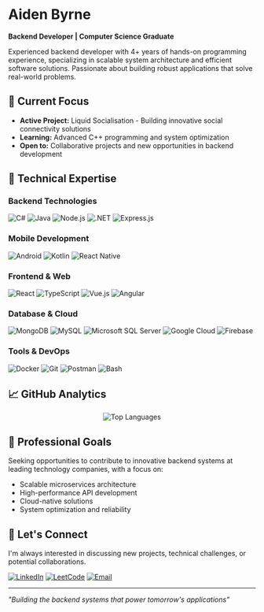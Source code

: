 # Aiden Byrne
**Backend Developer | Computer Science Graduate**

Experienced backend developer with 4+ years of hands-on programming experience, specializing in scalable system architecture and efficient software solutions. Passionate about building robust applications that solve real-world problems.

## 🚀 Current Focus
- **Active Project:** Liquid Socialisation - Building innovative social connectivity solutions
- **Learning:** Advanced C++ programming and system optimization
- **Open to:** Collaborative projects and new opportunities in backend development

## 💼 Technical Expertise

### Backend Technologies
![C#](https://img.shields.io/badge/C%23-239120?style=for-the-badge&logo=c-sharp&logoColor=white)
![Java](https://img.shields.io/badge/Java-ED8B00?style=for-the-badge&logo=java&logoColor=white)
![Node.js](https://img.shields.io/badge/Node.js-43853D?style=for-the-badge&logo=node.js&logoColor=white)
![.NET](https://img.shields.io/badge/.NET-5C2D91?style=for-the-badge&logo=.net&logoColor=white)
![Express.js](https://img.shields.io/badge/Express.js-404D59?style=for-the-badge)

### Mobile Development
![Android](https://img.shields.io/badge/Android-3DDC84?style=for-the-badge&logo=android&logoColor=white)
![Kotlin](https://img.shields.io/badge/Kotlin-0095D5?style=for-the-badge&logo=kotlin&logoColor=white)
![React Native](https://img.shields.io/badge/React_Native-20232A?style=for-the-badge&logo=react&logoColor=61DAFB)

### Frontend & Web
![React](https://img.shields.io/badge/React-20232A?style=for-the-badge&logo=react&logoColor=61DAFB)
![TypeScript](https://img.shields.io/badge/TypeScript-007ACC?style=for-the-badge&logo=typescript&logoColor=white)
![Vue.js](https://img.shields.io/badge/Vue.js-35495E?style=for-the-badge&logo=vue.js&logoColor=4FC08D)
![Angular](https://img.shields.io/badge/Angular-DD0031?style=for-the-badge&logo=angular&logoColor=white)

### Database & Cloud
![MongoDB](https://img.shields.io/badge/MongoDB-4EA94B?style=for-the-badge&logo=mongodb&logoColor=white)
![MySQL](https://img.shields.io/badge/MySQL-00000F?style=for-the-badge&logo=mysql&logoColor=white)
![Microsoft SQL Server](https://img.shields.io/badge/Microsoft%20SQL%20Server-CC2927?style=for-the-badge&logo=microsoft%20sql%20server&logoColor=white)
![Google Cloud](https://img.shields.io/badge/Google_Cloud-4285F4?style=for-the-badge&logo=google-cloud&logoColor=white)
![Firebase](https://img.shields.io/badge/Firebase-039BE5?style=for-the-badge&logo=Firebase&logoColor=white)

### Tools & DevOps
![Docker](https://img.shields.io/badge/Docker-2496ED?style=for-the-badge&logo=docker&logoColor=white)
![Git](https://img.shields.io/badge/GIT-E44C30?style=for-the-badge&logo=git&logoColor=white)
![Postman](https://img.shields.io/badge/Postman-FF6C37?style=for-the-badge&logo=postman&logoColor=white)
![Bash](https://img.shields.io/badge/Shell_Script-121011?style=for-the-badge&logo=gnu-bash&logoColor=white)

## 📈 GitHub Analytics

<div align="center">
  <img src="https://github-readme-stats.vercel.app/api/top-langs?username=aiden367&show_icons=true&locale=en&layout=compact&theme=default&hide_border=true" alt="Top Languages" />
</div>

## 🎯 Professional Goals
Seeking opportunities to contribute to innovative backend systems at leading technology companies, with a focus on:
- Scalable microservices architecture
- High-performance API development
- Cloud-native solutions
- System optimization and reliability

## 🤝 Let's Connect
I'm always interested in discussing new projects, technical challenges, or potential collaborations.

[![LinkedIn](https://img.shields.io/badge/LinkedIn-0077B5?style=for-the-badge&logo=linkedin&logoColor=white)](https://linkedin.com/in/aiden-byrne)
[![LeetCode](https://img.shields.io/badge/LeetCode-FFA116?style=for-the-badge&logo=leetcode&logoColor=black)](https://www.leetcode.com/aiden367)
[![Email](https://img.shields.io/badge/Email-D14836?style=for-the-badge&logo=gmail&logoColor=white)](mailto:aidenbyrne53@gmail.com)

---
*"Building the backend systems that power tomorrow's applications"*
